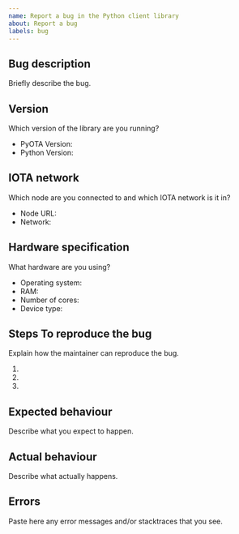 ```yaml
---
name: Report a bug in the Python client library
about: Report a bug
labels: bug
---
```


## Bug description

Briefly describe the bug.

## Version

Which version of the library are you running?

- PyOTA Version:
- Python Version:

## IOTA network

Which node are you connected to and which IOTA network is it in?

- Node URL:
- Network:

## Hardware specification

What hardware are you using?

- Operating system:
- RAM:
- Number of cores:
- Device type:

## Steps To reproduce the bug

Explain how the maintainer can reproduce the bug.

1. 
2. 
3. 

## Expected behaviour

Describe what you expect to happen.

## Actual behaviour

Describe what actually happens.

## Errors

Paste here any error messages and/or stacktraces that you see.
